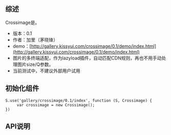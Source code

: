 ## 综述

Crossimage是。

* 版本：0.1
* 作者：加里（茅晓锋）
* demo：[http://gallery.kissyui.com/crossimage/0.1/demo/index.html](http://gallery.kissyui.com/crossimage/0.1/demo/index.html)
* 图片的多终端适配，作为lazyload插件，自动匹配CDN规则，再也不用手动处理图片size/Q参数。
* 当前测试中，不建议外部用户试用


## 初始化组件
		
    S.use('gallery/crossimage/0.1/index', function (S, Crossimage) {
         var crossimage = new Crossimage();
    })
	
	

## API说明
